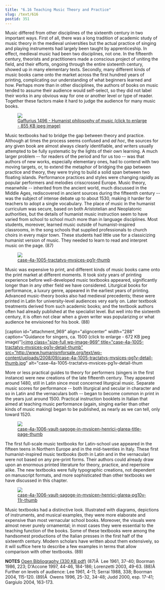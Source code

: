 ```yaml
---
title: "6.16 Teaching Music Theory and Practice"
slug: /text/616
postid: 351
---
```

Music differed from other disciplines of the sixteenth century in two important ways. First of all, there was a long tradition of academic study of music theory in the medieval universities but the actual practice of singing and playing instruments had largely been taught by apprenticeship. In effect, medieval music had been two disciplines, not one. In the fifteenth century, theorists and practitioners made a conscious project of uniting the field, and their efforts, ongoing through the entire sixteenth century, showed up in many elementary texts. Secondly, many different kinds of music books came onto the market across the first hundred years of printing, complicating our understanding of what beginners learned and how. Perhaps more than in other disciplines, the authors of books on music tended to assume their audience would self-select, so they did not label their works in any obvious way for one or another level or type of reader. Together these factors make it hard to judge the audience for many music books.
<p style="text-align: center;"></p>


<figure class="mkdn-figure">
    <a href="/images_full//6.00_Chapter_Six/HFS_021.08.jpg" class="mkdn-image-link">
    <img class="mkdn-image" src="/images_full//6.00_Chapter_Six/HFS_021.08.jpg" />
    <figcaption class="mkdn-figcaption">Gaffurius 1496 - Humanist philosophy of music (click to enlarge - 855 KB jpeg image)</figcaption>
    </a>
</figure>

Music textbooks had to bridge the gap between theory and practice. Although at times the process seems confused and <em>ad hoc</em>, the sources for any given book are almost always clearly identifiable, and writers usually attempted to be fully systematic by the lights of their own learning. A much larger problem -- for readers of the period and for us too -- was that authors of new works, especially elementary ones, had to contend with two moving targets, or, to extend the metaphor of bridging the gap between practice and theory, they were trying to build a solid span between two floating islands. Performance practices and styles were changing rapidly as popular performers and melodies crisscrossed Europe. Music theory, meanwhile -- inherited from the ancient world, much discussed in the Middle Ages, rediscovered in ancient sources during the fifteenth century -- was the subject of intense debate up to about 1530, making it harder for teachers to adopt a single vocabulary. The place of music in the humanist curriculum was secure, based on both Aristotelian and Neoplatonic authorities, but the details of humanist music instruction seem to have varied from school to school much more than in language disciplines. Most students, moreover, learned music outside of humanist-inspired classrooms, in the song schools that supplied professionals to church choirs in every major town. These students had little use for a classicizing humanist version of music. They needed to learn to read and interpret music on the page. (87)

<figure class="mkdn-figure">
    <a href="/images_full/6.00_Chapter_Six/Case-4A-1005,-Tractatvs-mvsices,-pg.1r.jpg" class="mkdn-image-link">
    <img class="mkdn-image" src="/images_full/6.00_Chapter_Six/Case-4A-1005,-Tractatvs-mvsices,-pg.1r.jpg" />
    <figcaption class="mkdn-figcaption">case-4a-1005-tractatvs-mvsices-pg1r-thumb</figcaption>
    </a>
</figure>

Music was expensive to print, and different kinds of music books came onto the print market at different moments. It took sixty years of printing experience before well-developed music textbooks appeared, significantly longer than in any other field we have considered. Liturgical books for performance, a luxury genre, appeared in the earliest years of printing. Advanced music-theory books also had medieval precedents; these were printed in Latin for university-level audiences very early on. Later textbook treatments derived from such academic books; and the textbook authors often had already published at the specialist level. But well into the sixteenth century, it is often not clear when a given writer was popularizing or what audience he envisioned for his book. (88)

[caption id="attachment_969" align="aligncenter" width="288" caption="Guidance for singers, ca. 1500 (click to enlarge - 672 KB jpeg image)"]<a rel="pop-up" href="http://www.humanismforsale.org/textimages_full/6.00_Chapter_Six/Case-4A-1005,-Tractatvs-mvsices,-pg.1v-DETAIL.jpg"><img class="size-full wp-image-969" title="case-4a-1005-tractatvs-mvsices-pg1v-detail-thumb" src="http://www.humanismforsale.org/text/wp-content/uploads/2008/09/case-4a-1005-tractatvs-mvsices-pg1v-detail-thumb.jpg" alt="case-4a-1005-tractatvs-mvsices-pg1v-detail-thum

More or less practical guides to theory for performers (singers in the first instance) were new creations of the late fifteenth century. They appeared around 1480, still in Latin since most concerned liturgical music. Separate music scores for performance -- both liturgical and secular in character and so in Latin and the vernaculars both -- began to become common in print in the years just around 1500. Practical instruction booklets in Italian that aimed at teaching music performance (again, singing earlier than other kinds of music making) began to be published, as nearly as we can tell, only toward 1520.

<figure class="mkdn-figure">
    <a href="/images_full/6.00_Chapter_Six/Case-4A-1006-(Vault)-Sagoge-in-mvsicen-Henrici-Glarea,-title-page.jpg" class="mkdn-image-link">
    <img class="mkdn-image" src="/images_full/6.00_Chapter_Six/Case-4A-1006-(Vault)-Sagoge-in-mvsicen-Henrici-Glarea,-title-page.jpg" />
    <figcaption class="mkdn-figcaption">case-4a-1006-vault-sagoge-in-mvsicen-henrici-glarea-title-page-thumb</figcaption>
    </a>
</figure>

The first full-scale music textbooks for Latin-school use appeared in the fifteen teens in Northern Europe and in the mid-twenties in Italy. These first humanist-inspired music textbooks (both in Latin and in the vernacular) were not based on any pre-print forms. Their authors could already draw upon an enormous printed literature for theory, practice, and repertoire alike. The new textbooks were fully typographic creations, not dependent on manuscript formats, and more sophisticated than other textbooks we have discussed in this chapter.

<figure class="mkdn-figure">
    <a href="/images_full/6.00_Chapter_Six/Case-4A-1006-(Vault)-Sagoge-in-mvsicen-Henrici-Glarea,-pg.10v-11r.jpg" class="mkdn-image-link">
    <img class="mkdn-image" src="/images_full/6.00_Chapter_Six/Case-4A-1006-(Vault)-Sagoge-in-mvsicen-Henrici-Glarea,-pg.10v-11r.jpg" />
    <figcaption class="mkdn-figcaption">case-4a-1006-vault-sagoge-in-mvsicen-henrici-glarea-pg10v-11r-thumb</figcaption>
    </a>
</figure>

Music textbooks had a distinctive look. Illustrated with diagrams, depictions of instruments, and musical examples, they were more elaborate and expensive than most vernacular school books. Moreover, the visuals were almost never purely ornamental; in most cases they were essential to the teaching function of the books. Some of these textbooks were among the handsomest productions of the Italian presses in the first half of the sixteenth century. Modern scholars have written about them extensively, so it will suffice here to describe a few examples in terms that allow comparison with other textbooks. (89)

<strong>NOTES</strong>
<a href="http://www.humanismforsale.org/bibliography.pdf" target="new">Open Bibliography (330 KB pdf)</a>
(87)Â  Lee 1961, 37-40; Boorman 1986, 223; D'Accone 1997, 44-46, 184-186; Lorenzetti 2003, 49-63.
(88)Â  Further on levels of audience: Lee 1961, 4-11; Serrai 1988, 338; Boorman 2004, 115-120.
(89)Â  Owens 1996, 25-32, 34-48; Judd 2000, esp. 17-41; Gargiulo 2004, 163-173.
